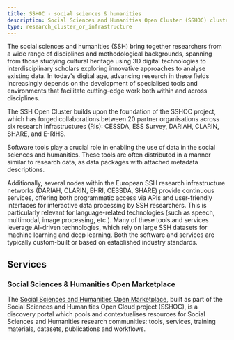 ```yaml
---
title: SSHOC - social sciences & humanities
description: Social Sciences and Humanities Open Cluster (SSHOC) cluster bring together a range of disciplines and methodological backgrounds
type: research_cluster_or_infrastructure
---
```


The social sciences and humanities (SSH) bring together researchers from a wide range of disciplines and methodological backgrounds, spanning from those studying cultural heritage using 3D digital technologies to interdisciplinary scholars exploring innovative approaches to analyse existing data.
In today's digital age, advancing research in these fields increasingly depends on the development of specialised tools and environments that facilitate cutting-edge work both within and across disciplines.

The SSH Open Cluster builds upon the foundation of the SSHOC project, which has forged collaborations between 20 partner organisations across six research infrastructures (RIs): CESSDA, ESS Survey, DARIAH, CLARIN, SHARE, and E-RIHS.

Software tools play a crucial role in enabling the use of data in the social sciences and humanities.
These tools are often distributed in a manner similar to research data, as data packages with attached metadata descriptions.

Additionally, several nodes within the European SSH research infrastructure networks (DARIAH, CLARIN, EHRI, CESSDA, SHARE) provide continuous services, offering both programmatic access via APIs and user-friendly interfaces for interactive data processing by SSH researchers.
This is particularly relevant for language-related technologies (such as speech, multimodal, image processing, etc.).
Many of these tools and services leverage AI-driven technologies, which rely on large SSH datasets for machine learning and deep learning.
Both the software and services are typically custom-built or based on established industry standards.

## Services

### Social Sciences & Humanities Open Marketplace

The [Social Sciences and Humanities Open Marketplace](https://marketplace.sshopencloud.eu/), built as part of the Social Sciences and Humanities Open Cloud project (SSHOC), is a discovery portal which pools and contextualises resources for Social Sciences and Humanities research communities: tools, services, training materials, datasets, publications and workflows.